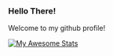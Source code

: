 ### Hello There! 

Welcome to my github profile!

[![My Awesome Stats](https://awesome-github-stats.azurewebsites.net/user-stats/PrasannaPulakurthi?cardType=level&theme=github-dark&preferLogin=false)](https://git.io/awesome-stats-card)

<!--
**xairen/xairen** is a ✨ _special_ ✨ repository because its `README.md` (this file) appears on your GitHub profile.

Here are some ideas to get you started:

- 🔭 I’m currently working on ...
- 🌱 I’m currently learning ...
- 👯 I’m looking to collaborate on ...
- 🤔 I’m looking for help with ...
- 💬 Ask me about ...
- 📫 How to reach me: ...
- 😄 Pronouns: ...
- ⚡ Fun fact: ...
-->
